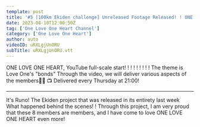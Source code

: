 ```yaml
---
template: post
title: '#5 [100km Ekiden challenge] Unreleased Footage Released! ! ONE LOVE ONE HEART'
date: 2023-08-10T12:00:50Z
tag: ['One Love One Heart Channel']
category: ['One Love One Heart']
author: auto 
videoID: uRXLgjUnORU
subTitle: uRXLgjUnORU.vtt
---
```

ONE LOVE ONE HEART, YouTube full-scale start! ! ! ! ! ! ! ! !
The theme is Love One's "bonds"
Through the video, we will deliver various aspects of the members🫶🏼
📺 Delivered every Thursday at 21:00!

----------

It's Runo!
The Ekiden project that was released in its entirety last week
What happened behind the scenes! !
Through this project, I am very proud that these 8 members are members, and I have come to love ONE LOVE ONE HEART even more!

